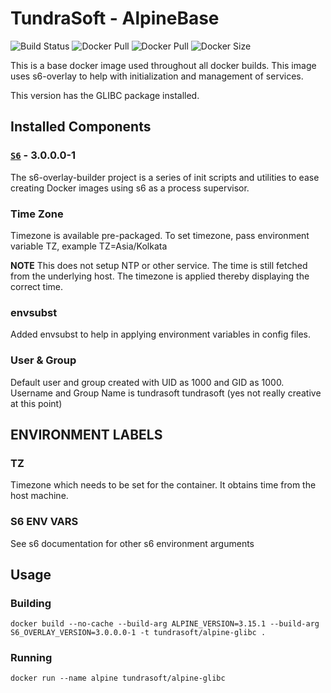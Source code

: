 # TundraSoft - AlpineBase

![Build Status](https://github.com/TundraSoft/alpine-glibc/actions/workflows/ci.yml/badge.svg)
![Docker Pull](https://img.shields.io/github/repo-size/tundrasoft/alpine-glibc?color=brightgreen)
![Docker Pull](https://img.shields.io/docker/pulls/tundrasoft/alpine-glibc.svg)
![Docker Size](https://img.shields.io/docker/image-size/tundrasoft/alpine-glibc/latest?label=docker%20image%20size)

This is a base docker image used throughout all docker builds. This image uses s6-overlay to help with 
initialization and management of services.

This version has the GLIBC package installed.

## Installed Components

### [`S6`]([!https://github.com/just-containers/s6-overlay#the-docker-way "S6 Github link") - 3.0.0.0-1

The s6-overlay-builder project is a series of init scripts and utilities to ease creating Docker images using s6 as a process supervisor.

### Time Zone

Timezone is available pre-packaged. To set timezone, pass environment variable TZ, example TZ=Asia/Kolkata

**NOTE** This does not setup NTP or other service. The time is still fetched from the underlying host. The timezone is applied thereby
displaying the correct time.

### envsubst

Added envsubst to help in applying environment variables in config files. 

### User & Group

Default user and group created with UID as 1000 and GID as 1000. Username and Group Name is tundrasoft tundrasoft (yes not really creative at this point)

## ENVIRONMENT LABELS

### TZ

Timezone which needs to be set for the container. It obtains time from the host machine.

### S6 ENV VARS

See s6 documentation for other s6 environment arguments


## Usage

### Building

```docker
docker build --no-cache --build-arg ALPINE_VERSION=3.15.1 --build-arg S6_OVERLAY_VERSION=3.0.0.0-1 -t tundrasoft/alpine-glibc .
```

### Running

```docker 
docker run --name alpine tundrasoft/alpine-glibc
```

